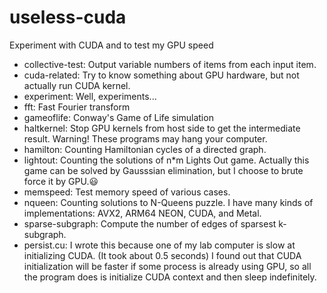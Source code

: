 # useless-cuda
Experiment with CUDA and to test my GPU speed

* collective-test: Output variable numbers of items from each input item.
* cuda-related: Try to know something about GPU hardware, but not actually run CUDA kernel.
* experiment: Well, experiments...
* fft: Fast Fourier transform
* gameoflife: Conway's Game of Life simulation
* haltkernel: Stop GPU kernels from host side to get the intermediate result. Warning! These programs may hang your computer.
* hamilton: Counting Hamiltonian cycles of a directed graph.
* lightout: Counting the solutions of n*m Lights Out game. Actually this game can be solved by Gausssian elimination, but I choose to brute force it by GPU.😃
* memspeed: Test memory speed of various cases.
* nqueen: Counting solutions to N-Queens puzzle. I have many kinds of implementations: AVX2, ARM64 NEON, CUDA, and Metal.
* sparse-subgraph: Compute the number of edges of sparsest k-subgraph.
* persist.cu: I wrote this because one of my lab computer is slow at initializing CUDA. (It took about 0.5 seconds) I found out that CUDA initialization will be faster if some process is already using GPU, so all the program does is initialize CUDA context and then sleep indefinitely.
